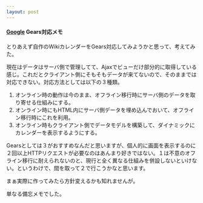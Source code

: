 ```yaml
---
layout: post
---
```

<h4><a href="http://www.google.co.jp/">Google</a> Gears対応メモ</h4>
<p>とりあえず自作のWikiカレンダーをGears対応してみようかと思って、考えてみた。</p>
<p>現在はデータはサーバ側で管理してて、Ajaxでビューだけ部分的に取得している感じ。これだとクライアント側にそもそもデータが来てないので、そのままでは対応できない。対応方法としては以下の３種類。</p>
<ol>
<li>オンライン時の動作は今のまま、オフライン移行時にサーバ側のデータを取り寄せる仕組みにする。</li>
<li>オンライン時にもHTML内にサーバ側データを埋め込んでおいて、オフライン移行時にこれを利用。</li>
<li>オンライン時もクライアント側でデータモデルを構築して、ダイナミックにカレンダーを表示するようにする。</li>
</ol>
<p>Gearsとしては３がおすすめなんだと思いますが、個人的に画面を表示するのに２回以上HTTPリクエストが必要なのはあんまり好きではない。１は不意のオフライン移行に耐えられないのと、現行と全く異なる仕組みを併設しないといけない。というわけで、間を取って２で行こうかなと思います。</p>
<p>まぁ実際に作ってみたら方針変えるかも知れませんが。</p>
<p>単なる備忘メモでした。</p>
